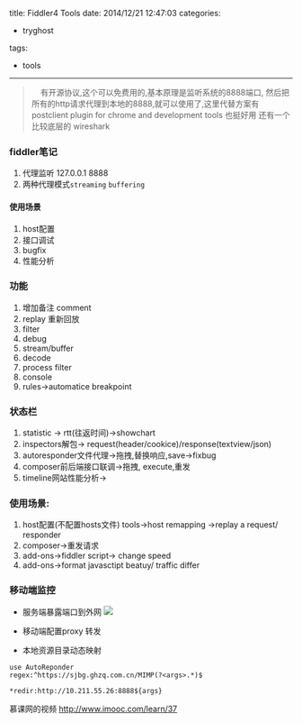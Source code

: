 title: Fiddler4 Tools
date: 2014/12/21 12:47:03
categories:
 - tryghost

tags:
 - tools 



---

>&nbsp;&nbsp;&nbsp;&nbsp;有开源协议,这个可以免费用的,基本原理是监听系统的8888端口, 然后把所有的http请求代理到本地的8888,就可以使用了,这里代替方案有  postclient plugin for chrome and development tools 也挺好用 
还有一个比较底层的 wireshark

### fiddler笔记

 1. 代理监听 127.0.0.1 8888  
 2. 两种代理模式```streaming``` ``` buffering ```

#### 使用场景
1. host配置
2. 接口调试
3. bugfix
4. 性能分析

### 功能
 1. 增加备注 comment
 2. replay 重新回放
 3. filter 
 4. debug
 5. stream/buffer
 6. decode
 7. process filter
 8. console
 9. rules->automatice breakpoint

### 状态栏
 1. statistic -> rtt(往返时间)->showchart
 2. inspectors解包-> request(header/cookice)/response(textview/json)
 3. autoresponder文件代理->拖拽,替换响应,save->fixbug
 4. composer前后端接口联调->拖拽, execute,重发
 5. timeline网站性能分析->

### 使用场景:
 1. host配置(不配置hosts文件)  tools->host remapping ->replay a request/ responder
 2. composer->重发请求
 3. add-ons->fiddler script-> change speed
 4. add-ons->format javasctipt beatuy/ traffic differ
 
### 移动端监控
* 服务端暴露端口到外网
![](http://img.zuoyun.me/image/b/aa/ba207cba465683ed61c471e72dd18.png)

* 移动端配置proxy 转发
* 本地资源目录动态映射
```language-bash
use AutoReponder
regex:^https://sjbg.ghzq.com.cn/MIMP(?<args>.*)$

*redir:http://10.211.55.26:8888${args}
```
 
慕课网的视频
http://www.imooc.com/learn/37



